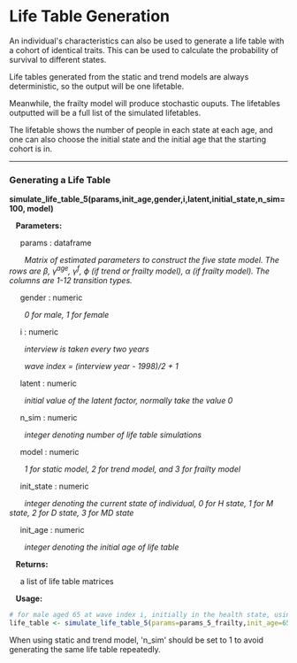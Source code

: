 # Life Table Generation

An individual's characteristics can also be used to generate a life table with a cohort of identical
traits. This can be used to calculate the probability of survival to different states.

Life tables generated from the static and trend models are always deterministic, so the output will be one lifetable.

Meanwhile, the frailty model will produce stochastic ouputs. The lifetables outputted will be 
a full list of the simulated lifetables. 

The lifetable shows the number of people in each state at each age, and one can also choose
the initial state and the initial age that the starting cohort is in.

--- 

### Generating a Life Table

**simulate_life_table_5(params,init_age,gender,i,latent,initial_state,n_sim=100, model)**

&nbsp;&nbsp; **Parameters:**

&nbsp;&nbsp;&nbsp;&nbsp; params : dataframe

&nbsp;&nbsp;&nbsp;&nbsp;&nbsp;&nbsp; *Matrix of estimated parameters to construct the five  state model. The rows are $\beta$, $\gamma^{\text{age}}$, $\gamma^{\text{f}}$, $\phi$ (if trend or frailty model), $\alpha$ (if frailty model). The columns are 1-12 transition types.*

&nbsp;&nbsp;&nbsp;&nbsp; gender : numeric

&nbsp;&nbsp;&nbsp;&nbsp;&nbsp;&nbsp; *0 for male, 1 for female*

&nbsp;&nbsp;&nbsp;&nbsp; i : numeric

&nbsp;&nbsp;&nbsp;&nbsp;&nbsp;&nbsp; *interview is taken every two years* 

&nbsp;&nbsp;&nbsp;&nbsp;&nbsp;&nbsp; *wave index = (interview year - 1998)/2 + 1* 

&nbsp;&nbsp;&nbsp;&nbsp; latent : numeric

&nbsp;&nbsp;&nbsp;&nbsp;&nbsp;&nbsp; *initial value of the latent factor, normally take the value 0*

&nbsp;&nbsp;&nbsp;&nbsp; n_sim : numeric

&nbsp;&nbsp;&nbsp;&nbsp;&nbsp;&nbsp; *integer denoting number of life table simulations*

&nbsp;&nbsp;&nbsp;&nbsp; model : numeric

&nbsp;&nbsp;&nbsp;&nbsp;&nbsp;&nbsp; *1 for static model, 2 for trend model, and 3 for frailty model*

&nbsp;&nbsp;&nbsp;&nbsp; init_state : numeric

&nbsp;&nbsp;&nbsp;&nbsp;&nbsp;&nbsp; *integer denoting the current state of individual, 0 for H state, 1 for M state, 2 for D state, 3 for MD state*

&nbsp;&nbsp;&nbsp;&nbsp; init_age : numeric

&nbsp;&nbsp;&nbsp;&nbsp;&nbsp;&nbsp; *integer denoting the initial age of life table*

&nbsp;&nbsp; **Returns:**

&nbsp;&nbsp;&nbsp;&nbsp; a list of life table matrices

&nbsp;&nbsp; **Usage:**

```r
# for male aged 65 at wave index i, initially in the health state, using the frailty model with parameters 'params'
life_table <- simulate_life_table_5(params=params_5_frailty,init_age=65,gender=0,i=8,latent=0,initial_state=0,n_sim=100, model=3)
```

When using static and trend model, 'n_sim' should be set to 1 to avoid generating the same life table repeatedly. 